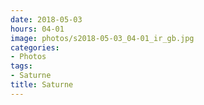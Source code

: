 ```yaml
---
date: 2018-05-03
hours: 04-01
image: photos/s2018-05-03_04-01_ir_gb.jpg
categories: 
- Photos 
tags: 
- Saturne 
title: Saturne
---
```

